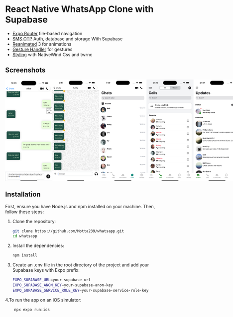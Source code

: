 # React Native WhatsApp Clone with Supabase

- [Expo Router](https://docs.expo.dev/routing/introduction/) file-based navigation
- [SMS OTP](https://github.com/supabase) Auth, database and storage With Supabase
- [Reanimated](https://docs.swmansion.com/react-native-reanimated/) 3 for animations
- [Gesture Handler](https://docs.swmansion.com/react-native-gesture-handler/) for gestures
- [Styling](https://github.com/jaredh159/tailwind-react-native-classnames) with NativeWind Css and twrnc

## Screenshots

<div style="display: flex; flex-direction: row;">
  <img src="./images/1.png" width="30%">
  <img src="./images/2.png" width="30%">
  <img src="./images/3.png" width="30%">
  <img src="./images/4.png" width="30%">
  <img src="./images/5.png" width="30%">
  <img src="./images/6.png" width="30%">
  <img src="./images/7.png" width="30%">
</div>



## Installation

First, ensure you have Node.js and npm installed on your machine. Then, follow these steps:

1. Clone the repository:
   ```sh
   git clone https://github.com/Motta239/whatsapp.git
   cd whatsapp
2. Install the dependencies:
    ```sh
    npm install
 3. Create an .env file in the root directory of the project and add your Supabase keys with Expo prefix:
      ```sh
    EXPO_SUPABASE_URL=your-supabase-url
    EXPO_SUPABASE_ANON_KEY=your-supabase-anon-key
    EXPO_SUPABASE_SERVICE_ROLE_KEY=your-supabase-service-role-key
4.To run the app on an iOS simulator:
```sh
    npx expo run:ios
